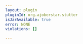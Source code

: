 ```yaml
---
layout: plugin
pluginId: org.ajoberstar.stutter
isJarAvailable: true
error: NONE
violations: []

---
```

